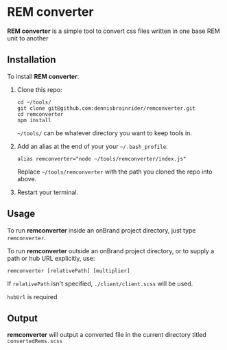 # REM converter

**REM converter** is a simple tool to convert css files written in one base REM unit to another

## Installation

To install **REM converter**:

1.  Clone this repo:

        cd ~/tools/
        git clone git@github.com:dennisbrainrider/remconverter.git
        cd remconverter
        npm install

    `~/tools/` can be whatever directory you want to keep tools in.

2.  Add an alias at the end of your your `~/.bash_profile`:

        alias remconverter="node ~/tools/remconverter/index.js"

    Replace `~/tools/remconverter` with the path you cloned the repo into above.

3.  Restart your terminal.

## Usage

To run **remconverter** inside an onBrand project directory, just type `remconverter`.

To run **remconverter** outside an onBrand project directory, or to supply a path or hub URL explicitly, use:

    remconverter [relativePath] [multiplier]

If `relativePath` isn't specified, `./client/client.scss` will be used.

`hubUrl` is required

## Output

**remconverter** will output a converted file in the current directory titled `convertedRems.scss`
